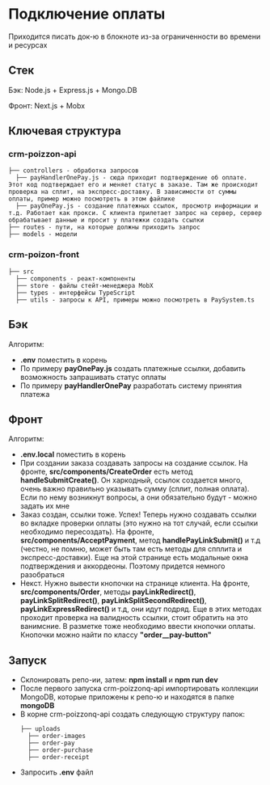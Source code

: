 # Подключение оплаты 
Приходится писать док-ю в блокноте из-за ограниченности во времени и ресурсах 
## Стек
Бэк: Node.js + Express.js + Mongo.DB

Фронт: Next.js + Mobx
## Ключевая структура
### crm-poizzon-api
```
├── controllers - обработка запросов
  ├── payHandlerOnePay.js - сюда приходит подтверждение об оплате. Этот код подтверждает его и меняет статус в заказе. Там же происходит проверка на сплит, на экспресс-доставку. В зависимости от суммы оплаты, пример можно посмотреть в этом файлике
  ├── payOnePay.js - создание платежных ссылок, просмотр информации и т.д. Работает как прокси. С клиента прилетает запрос на сервер, сервер обрабатывает данные и просит у платежки создать ссылки
├── routes - пути, на которые должны приходить запрос 
├── models - модели 
```
### crm-poizon-front
```
├── src
  ├── components - реакт-компоненты
  ├── store - файлы стейт-менеджера MobX
  ├── types - интерфейсы TypeScript
  ├── utils - запросы к API, примеры можно посмотреть в PaySystem.ts 
```
## Бэк
Алгоритм:
- __.env__ поместить в корень
- По примеру __payOnePay.js__ создать платежные ссылки, добавить возможность запрашивать статус оплаты
- По примеру __payHandlerOnePay__ разработать систему принятия платежа 
## Фронт
Алгоритм: 
- __.env.local__ поместить в корень
- При создании заказа создавать запросы на создание ссылок. На фронте, __src/components/CreateOrder__ есть метод __handleSubmitCreate()__. Он харкодный, ссылок создается много, очень важно правильно указывать сумму (сплит, полная оплата). Если по нему возникнут вопросы, а они обязательно будут - можно задать их мне 
- Заказ создан, ссылки тоже. Успех! Теперь нужно создавать ссылки во вкладке проверки оплаты (это нужно на тот случай, если ссылки необходимо пересоздать). На фронте, __src/components/AcceptPayment__, метод __handlePayLinkSubmit()__ и т.д (честно, не помню, может быть там есть методы для спплита и экспресс-доставки). Еще на этой странице есть модальные окна подтверждения и аккордеоны. Поэтому придется немного разобраться
- Некст. Нужно вывести кнопочки на странице клиента. На фронте, __src/components/Order__, методы __payLinkRedirect()__, __payLinkSplitRedirect()__, __payLinkSplitSecondRedirect()__, __payLinkExpressRedirect()__ и т.д, они идут подряд. Еще в этих методах проходит проверка на валидность ссылки, стоит обратить на это ванимсние. В разметке тоже необходимо ввести кнопочки оплаты. Кнопочки можно найти по классу __"order__pay-button"__
 
## Запуск

- Склонировать репо-ии, затем: __npm install__ и __npm run dev__
- После первого запуска crm-poizzonq-api импортировать коллекции MongoDB, которые приложены к репо-ю и находятся в папке __mongoDB__
- В корне crm-poizzonq-api создать следующую структуру папок:
  ```
  ├── uploads
    ├── order-images
    ├── order-pay
    ├── order-purchase
    ├── order-receipt
  ```
- Запросить __.env__ файл

